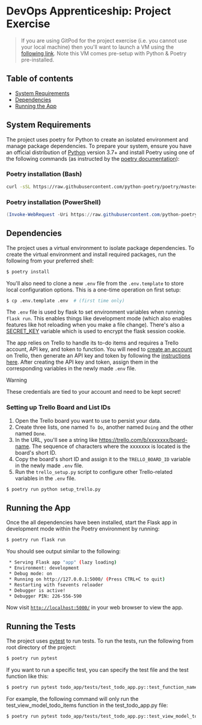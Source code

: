 # DevOps Apprenticeship: Project Exercise

> If you are using GitPod for the project exercise (i.e. you cannot use your local machine) then you'll want to launch a VM using the [following link](https://gitpod.io/#https://github.com/CorndelWithSoftwire/DevOps-Course-Starter). Note this VM comes pre-setup with Python & Poetry pre-installed.

## Table of contents

- [System Requirements](#system-requirements)
- [Dependencies](#dependencies)
- [Running the App](#running-the-app)
## System Requirements

The project uses poetry for Python to create an isolated environment and manage package dependencies. To prepare your system, ensure you have an official distribution of [Python](https://www.python.org/downloads/) version 3.7+ and install Poetry using one of the following commands (as instructed by the [poetry documentation](https://python-poetry.org/docs/#system-requirements)):

### Poetry installation (Bash)

```bash
curl -sSL https://raw.githubusercontent.com/python-poetry/poetry/master/install-poetry.py | python -
```

### Poetry installation (PowerShell)

```powershell
(Invoke-WebRequest -Uri https://raw.githubusercontent.com/python-poetry/poetry/master/install-poetry.py -UseBasicParsing).Content | python -
```

## Dependencies

The project uses a virtual environment to isolate package dependencies. To create the virtual environment and install required packages, run the following from your preferred shell:

```bash
$ poetry install
```

You'll also need to clone a new `.env` file from the `.env.template` to store local configuration options. This is a one-time operation on first setup:

```bash
$ cp .env.template .env  # (first time only)
```

The `.env` file is used by flask to set environment variables when running `flask run`. This enables things like development mode (which also enables features like hot reloading when you make a file change). There's also a [SECRET_KEY](https://flask.palletsprojects.com/en/1.1.x/config/#SECRET_KEY) variable which is used to encrypt the flask session cookie.

The app relies on Trello to handle its to-do items and requires a Trello account, API key, and token to function. You will need to [create an account](https://trello.com/signup) on Trello, then generate an API key and token by following the [instructions here](https://developer.atlassian.com/cloud/trello/guides/rest-api/api-introduction/). After creating the API key and token, assign them in the corresponding variables in the newly made `.env` file.

> [!WARNING]
> These credentials are tied to your account and need to be kept secret!

### Setting up Trello Board and List IDs

1. Open the Trello board you want to use to persist your data.
2. Create three lists, one named `To Do`, another named `Doing` and the other named `Done`.
3. In the URL, you'll see a string like https://trello.com/b/xxxxxxx/board-name. The sequence of characters where the xxxxxxx is located is the board's short ID.
4. Copy the board's short ID and assign it to the `TRELLO_BOARD_ID` variable in the newly made `.env` file.
5. Run the `trello_setup.py` script to configure other Trello-related variables in the `.env` file.

```bash
$ poetry run python setup_trello.py
```

## Running the App

Once the all dependencies have been installed, start the Flask app in development mode within the Poetry environment by running:
```bash
$ poetry run flask run
```

You should see output similar to the following:
```bash
 * Serving Flask app "app" (lazy loading)
 * Environment: development
 * Debug mode: on
 * Running on http://127.0.0.1:5000/ (Press CTRL+C to quit)
 * Restarting with fsevents reloader
 * Debugger is active!
 * Debugger PIN: 226-556-590
```
Now visit [`http://localhost:5000/`](http://localhost:5000/) in your web browser to view the app.

## Running the Tests

The project uses [pytest](https://docs.pytest.org/en/stable/) to run tests. To run the tests, run the following from root directory of the project:

```bash
$ poetry run pytest
```

If you want to run a specific test, you can specify the test file and the test function like this:

```bash
$ poetry run pytest todo_app/tests/test_todo_app.py::test_function_name
```

For example, the following command will only run the test_view_model_todo_items function in the test_todo_app.py file:

```bash
$ poetry run pytest todo_app/tests/test_todo_app.py::test_view_model_todo_items
```